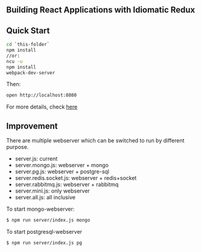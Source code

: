 ## Building React Applications with Idiomatic Redux

## Quick Start

```bash
cd `this-folder`
npm install
//or:
ncu -u
npm install
webpack-dev-server
```

Then:

```bash
open http://localhost:8080
```

For more details, check [here](./docs/HISTORY.md)

## Improvement

There are multiple webserver which can be switched to run by different purpose.


- server.js: current
- server.mongo.js: webserver + mongo
- server.pg.js:  webserver + postgre-sql
- server.redis.socket.js: webserver + redis+socket
- server.rabbitmq.js: webserver + rabbitmq
- server.mini.js: only webserver
- server.all.js:  all inclusive

To start mongo-webserver:
```bash
$ npm run server/index.js mongo
```

To start postgresql-webserver
```bash
$ npm run server/index.js pg
```
